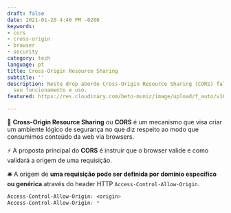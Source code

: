 ```yaml
---
draft: false
date: 2021-01-20 4:40 PM -0200
keywords:
- cors
- cross-origin
- browser
- security
category: tech
language: pt
title: Cross-Origin Resource Sharing
subtitle: ''
description: Neste drop abordo Cross-Origin Resource Sharing (CORS) falando sobre
  seu funcionamento e uso.
featured: https://res.cloudinary.com/beto-muniz/image/upload/f_auto/v1611168076/1_ywmnne.jpg

---
```

🔐 **Cross-Origin Resource Sharing** ou **CORS** é um mecanismo que visa criar um ambiente lógico de segurança no que diz respeito ao modo que consumimos conteúdo da web via browsers.

⚡️ A proposta principal do **CORS** é instruir que o browser valide e como validará a origem de uma requisição.

🛎 A origem de **uma requisição pode ser definida por dominio específico ou genérica** através do header HTTP `Access-Control-Allow-Origin`.

```css
Access-Control-Allow-Origin: <origin>
Access-Control-Allow-Origin: *
```